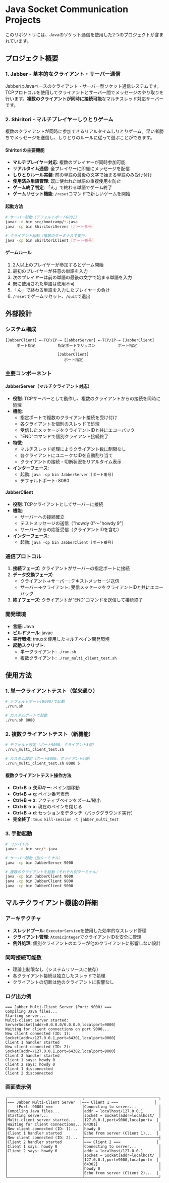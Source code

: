# Java Socket Communication Projects

このリポジトリには、Javaのソケット通信を使用した2つのプロジェクトが含まれています。

## プロジェクト概要

### 1. Jabber - 基本的なクライアント・サーバー通信
JabberはJavaベースのクライアント・サーバー型ソケット通信システムです。TCPプロトコルを使用してクライアントとサーバー間でメッセージのやり取りを行います。**複数のクライアントが同時に接続可能**なマルチスレッド対応サーバーです。

### 2. Shiritori - マルチプレイヤーしりとりゲーム
複数のクライアントが同時に参加できるリアルタイムしりとりゲーム。早い者勝ちでメッセージを送信し、しりとりのルールに従って遊ぶことができます。

#### Shiritoriの主要機能
- **マルチプレイヤー対応**: 複数のプレイヤーが同時参加可能
- **リアルタイム通信**: 全プレイヤーに即座にメッセージを配信
- **しりとりルール実装**: 前の単語の最後の文字で始まる単語のみ受け付け
- **使用済み単語管理**: 既に使われた単語の重複使用を防止
- **ゲーム終了判定**: 「ん」で終わる単語でゲーム終了
- **ゲームリセット機能**: `/reset`コマンドで新しいゲームを開始

#### 起動方法
```bash
# サーバー起動（デフォルトポート8081）
javac -d bin src/bootcamp/*.java
java -cp bin ShiritoriServer [ポート番号]

# クライアント起動（複数のターミナルで実行）
java -cp bin ShiritoriClient [ポート番号]
```

#### ゲームルール
1. 2人以上のプレイヤーが参加するとゲーム開始
2. 最初のプレイヤーが任意の単語を入力
3. 次のプレイヤーは前の単語の最後の文字で始まる単語を入力
4. 既に使用された単語は使用不可
5. 「ん」で終わる単語を入力したプレイヤーの負け
6. `/reset`でゲームリセット、`/quit`で退出

## 外部設計

### システム構成
```
[JabberClient] ←─TCP/IP─→ [JabberServer] ←─TCP/IP─→ [JabberClient]
     ポート指定          指定ポートでリッスン          ポート指定
                              ↑
                       [JabberClient]
                          ポート指定
```

### 主要コンポーネント

#### JabberServer（マルチクライアント対応）
- **役割**: TCPサーバーとして動作し、複数のクライアントからの接続を同時に処理
- **機能**: 
  - 指定ポートで複数のクライアント接続を受け付け
  - 各クライアントを個別のスレッドで処理
  - 受信したメッセージをクライアントIDと共にエコーバック
  - "END"コマンドで個別クライアント接続終了
- **特徴**:
  - マルチスレッド処理によりクライアント数に制限なし
  - 各クライアントにユニークなIDを自動割り当て
  - クライアントの接続・切断状況をリアルタイム表示
- **インターフェース**:
  - 起動: `java -cp bin JabberServer [ポート番号]`
  - デフォルトポート: 8080

#### JabberClient  
- **役割**: TCPクライアントとしてサーバーに接続
- **機能**:
  - サーバーへの接続確立
  - テストメッセージの送信（"howdy 0"〜"howdy 9"）
  - サーバーからの応答受信（クライアントIDを含む）
- **インターフェース**:
  - 起動: `java -cp bin JabberClient [ポート番号]`

### 通信プロトコル
1. **接続フェーズ**: クライアントがサーバーの指定ポートに接続
2. **データ交換フェーズ**: 
   - クライアント→サーバー: テキストメッセージ送信
   - サーバー→クライアント: 受信メッセージをクライアントIDと共にエコーバック
3. **終了フェーズ**: クライアントが"END"コマンドを送信して接続終了

### 開発環境
- **言語**: Java
- **ビルドツール**: javac
- **実行環境**: tmuxを使用したマルチペイン開発環境
- **起動スクリプト**: 
  - 単一クライアント: `./run.sh`
  - 複数クライアント: `./run_multi_client_test.sh`

## 使用方法

### 1. 単一クライアントテスト（従来通り）
```bash
# デフォルトポート(9000)で起動
./run.sh

# カスタムポートで起動
./run.sh 8080
```

### 2. 複数クライアントテスト（新機能）
```bash
# デフォルト設定（ポート9000、クライアント3個）
./run_multi_client_test.sh

# カスタム設定（ポート8080、クライアント5個）
./run_multi_client_test.sh 8080 5
```

#### 複数クライアントテスト操作方法
- **Ctrl+B → 矢印キー**: ペイン間移動
- **Ctrl+B → q**: ペイン番号表示
- **Ctrl+B → z**: アクティブペインをズーム/縮小
- **Ctrl+B → x**: 現在のペインを閉じる
- **Ctrl+B → d**: セッションをデタッチ（バックグラウンド実行）
- **完全終了**: `tmux kill-session -t jabber_multi_test`

### 3. 手動起動
```bash
# コンパイル
javac -d bin src/*.java

# サーバー起動（別ターミナル）
java -cp bin JabberServer 9000

# 複数のクライアントを起動（それぞれ別ターミナル）
java -cp bin JabberClient 9000
java -cp bin JabberClient 9000
java -cp bin JabberClient 9000
```

## マルチクライアント機能の詳細

### アーキテクチャ
- **スレッドプール**: `ExecutorService`を使用した効率的なスレッド管理
- **クライアント管理**: `AtomicInteger`でクライアントIDを安全に管理
- **例外処理**: 個別クライアントのエラーが他のクライアントに影響しない設計

### 同時接続可能数
- 理論上制限なし（システムリソースに依存）
- 各クライアント接続は独立したスレッドで処理
- クライアントの切断は他のクライアントに影響なし

### ログ出力例
```
=== Jabber Multi-Client Server (Port: 9000) ===
Compiling Java files...
Starting server...
Multi-client server started: ServerSocket[addr=0.0.0.0/0.0.0.0,localport=9000]
Waiting for client connections on port 9000...
New client connected (ID: 1): Socket[addr=/127.0.0.1,port=64301,localport=9000]
Client 1 handler started
New client connected (ID: 2): Socket[addr=/127.0.0.1,port=64302,localport=9000]
Client 2 handler started
Client 1 says: howdy 0
Client 2 says: howdy 0
Client 1 disconnected
Client 2 disconnected
```

### 画面表示例
```
┌─────────────────────────────────┬─────────────────────────────────┐
│=== Jabber Multi-Client Server  │=== Client 1 ===                │
│    (Port: 9000) ===             │Connecting to server...          │
│Compiling Java files...          │addr = localhost/127.0.0.1       │
│Starting server...               │socket = Socket[addr=localhost/  │
│Multi-client server started...   │127.0.0.1,port=9000,localport=  │
│Waiting for client connections...│64301]                           │
│New client connected (ID: 1)...  │howdy 0                          │
│Client 1 handler started         │Echo from server (Client 1)...  │
│New client connected (ID: 2)...  ├─────────────────────────────────┤
│Client 2 handler started         │=== Client 2 ===                │
│Client 1 says: howdy 0           │Connecting to server...          │
│Client 2 says: howdy 0           │addr = localhost/127.0.0.1       │
│                                 │socket = Socket[addr=localhost/  │
│                                 │127.0.0.1,port=9000,localport=  │
│                                 │64302]                           │
│                                 │howdy 0                          │
│                                 │Echo from server (Client 2)...  │
└─────────────────────────────────┴─────────────────────────────────┘
```